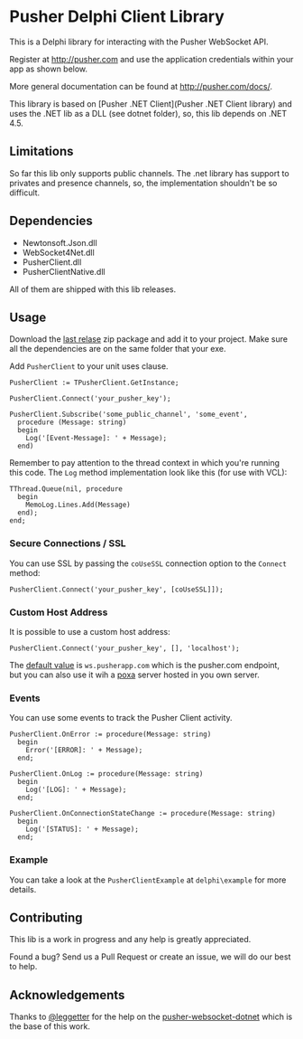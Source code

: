 # Pusher Delphi Client Library

This is a Delphi library for interacting with the Pusher WebSocket API.

Register at http://pusher.com and use the application credentials within your app as shown below.

More general documentation can be found at http://pusher.com/docs/.

This library is based on [Pusher .NET Client](Pusher .NET Client library) and uses the .NET lib as a DLL (see dotnet folder), so, this lib depends on .NET 4.5.

## Limitations

So far this lib only supports public channels. The .net library has support to privates and presence channels, so, the implementation shouldn't be so difficult.  

## Dependencies

* Newtonsoft.Json.dll
* WebSocket4Net.dll
* PusherClient.dll
* PusherClientNative.dll

All of them are shipped with this lib releases.

## Usage

Download the [last relase](https://github.com/monde-sistemas/pusher-websocket-delphi/releases/) zip package and add it to your project. Make sure all the dependencies are on the same folder that your exe.

Add `PusherClient` to your unit uses clause.

```
PusherClient := TPusherClient.GetInstance;

PusherClient.Connect('your_pusher_key');

PusherClient.Subscribe('some_public_channel', 'some_event',
  procedure (Message: string)
  begin
    Log('[Event-Message]: ' + Message);
  end)
```

Remember to pay attention to the thread context in which you're running this code. The `Log` method implementation look like this (for use with VCL):
```
TThread.Queue(nil, procedure
  begin
    MemoLog.Lines.Add(Message)
  end);
end;
```

### Secure Connections / SSL

You can use SSL by passing the `coUseSSL` connection option to the `Connect` method:
```
PusherClient.Connect('your_pusher_key', [coUseSSL]]);
```

### Custom Host Address

It is possible to use a custom host address:
```
PusherClient.Connect('your_pusher_key', [], 'localhost');
```
The [default value](https://github.com/pusher-community/pusher-websocket-dotnet/blob/master/PusherClient/Pusher.cs#L43) is `ws.pusherapp.com` which is the pusher.com endpoint, but you can also use it wih a [poxa](https://github.com/edgurgel/poxa) server hosted in you own server.

### Events

You can use some events to track the Pusher Client activity.

```
PusherClient.OnError := procedure(Message: string)
  begin
    Error('[ERROR]: ' + Message);
  end;
```
```
PusherClient.OnLog := procedure(Message: string)
  begin
    Log('[LOG]: ' + Message);
  end;
```
```
PusherClient.OnConnectionStateChange := procedure(Message: string)
  begin
    Log('[STATUS]: ' + Message);
  end;
```

### Example

You can take a look at the `PusherClientExample` at `delphi\example` for more details.

## Contributing

This lib is a work in progress and any help is greatly appreciated.

Found a bug? Send us a Pull Request or create an issue, we will do our best to help.

## Acknowledgements

Thanks to [@leggetter](https://github.com/leggetter) for the help on the [pusher-websocket-dotnet](https://github.com/pusher-community/pusher-websocket-dotnet) which is the base of this work.
